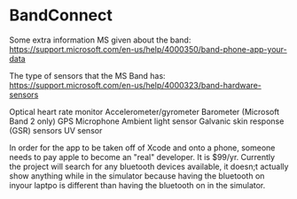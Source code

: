 # BandConnect
Some extra information MS given about the band:
https://support.microsoft.com/en-us/help/4000350/band-phone-app-your-data

The type of sensors that the MS Band has:
https://support.microsoft.com/en-us/help/4000323/band-hardware-sensors

Optical heart rate monitor
Accelerometer/gyrometer
Barometer (Microsoft Band 2 only)
GPS
Microphone
Ambient light sensor 
Galvanic skin response (GSR) sensors
UV sensor

In order for the app to be taken off of Xcode and onto a phone, someone needs to pay apple to become an "real" developer. It is $99/yr. 
Currently the project will search for any bluetooth devices available, it doesn;t actually show anything while in the simulator because having the bluetooth on inyour laptpo is different than having the bluetooth on in the simulator. 
